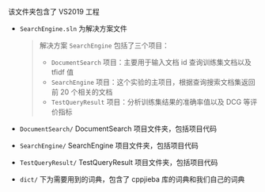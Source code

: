 该文件夹包含了 VS2019 工程

- `SearchEngine.sln` 为解决方案文件

  >  解决方案 `SearchEngine` 包括了三个项目：
  >
  > - `DocumentSearch` 项目：主要用于输入文档 id 查询训练集文档以及 tfidf 值
  > - `SearchEngine` 项目：这个实验的主项目，根据查询搜索文档集返回前 20 个相关的文档
  > - `TestQueryResult` 项目：分析训练集结果的准确率值以及 DCG 等评价指标

- `DocumentSearch/`  DocumentSearch 项目文件夹，包括项目代码

- `SearchEngine/` SearchEngine 项目文件夹，包括项目代码

- `TestQueryResult/`  TestQueryResult 项目文件夹，包括项目代码

- `dict/` 下为需要用到的词典，包含了 cppjieba 库的词典和我们自己的词典